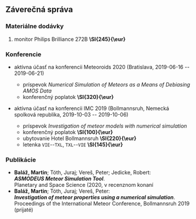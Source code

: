 ## Záverečná správa

### Materiálne dodávky

1.  monitor Philips Brilliance 272B **\SI{245}{\eur}**

### Konferencie

-   aktívna účasť na konferencii Meteoroids 2020 (Bratislava, 2019-06-16 -- 2019-06-21)
    -   príspevok _Numerical Simulation of Meteors as a Means of Debiasing AMOS Data_
    -   konferenčný poplatok **\SI{320}{\eur}**

-   aktívna účasť na konferencii IMC 2019 (Bollmannsruh, Nemecká spolková republika, 2019-10-03 -- 2019-10-06)
    -   príspevok _Investigation of meteor models with numerical simulation_
    -   konferenčný poplatok **\SI{100}{\eur}**
    -   ubytovanie Hotel Bollmannsruh **\SI{220}{\eur}**
    -   letenka `VIE`--`TXL`, `TXL`--`VIE` **\SI{145}{\eur}**

### Publikácie

-   **Baláž, Martin**; Tóth, Juraj; Vereš, Peter; Jedicke, Robert:  
    ___ASMODEUS Meteor Simulation Tool___.  
    Planetary and Space Science (2020, v recenznom konaní
-   **Baláž, Martin**; Tóth, Juraj; Vereš, Peter:  
    ___Investigation of meteor properties using a numerical simulation___.  
    Proceedings of the International Meteor Conference, Bollmannsruh 2019 (prijaté)
